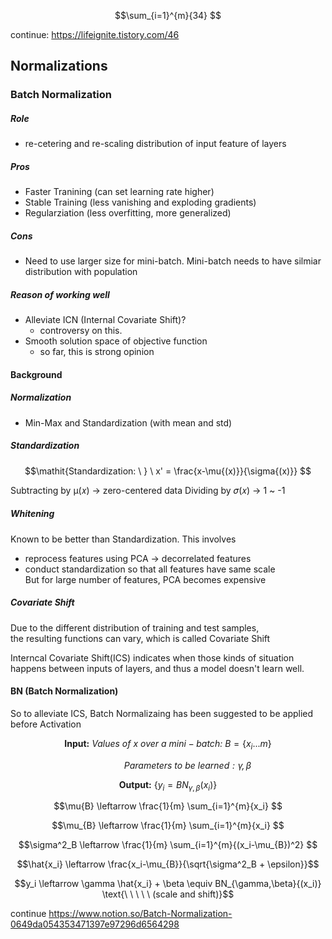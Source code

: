 $$\sum_{i=1}^{m}{34} $$


continue: https://lifeignite.tistory.com/46

## Normalizations
### Batch Normalization
##### Role
  - re-cetering and re-scaling distribution of input feature of layers
##### Pros
  - Faster Tranining (can set learning rate higher)
  - Stable Training (less vanishing and exploding gradients)
  - Regularziation (less overfitting, more generalized)
##### Cons
  - Need to use larger size for mini-batch. Mini-batch needs to have silmiar distribution with population
##### Reason of working well
  - Alleviate ICN (Internal Covariate Shift)?
    - controversy on this. 
  - Smooth solution space of objective function
    - so far, this is strong opinion
 
#### Background
##### Normalization
  - Min-Max and Standardization (with mean and std)

##### Standardization

$$\mathit{Standardization: \ } \ x' = \frac{x-\mu{(x)}}{\sigma{(x)}} $$

Subtracting by µ(𝑥) -> zero-centered data
Dividing by 𝜎(𝑥) -> 1 ~ -1

##### Whitening
Known to be better than Standardization.
This involves  
  - reprocess features using PCA -> decorrelated features
  - conduct standardization so that all features have same scale  
But for large number of features, PCA becomes expensive

##### Covariate Shift
Due to the different distribution of training and test samples,  
the resulting functions can vary, which is called Covariate Shift 

Interncal Covariate Shift(ICS) indicates when those kinds of situation happens between inputs of layers, and
thus a model doesn't learn well. 

#### BN (Batch Normalization)
So to alleviate ICS, Batch Normalizaing has been suggested to be applied before Activation

$$\mathbf{Input: \ } \mathit{Values \ of \ x \ over \ a \ mini-batch: \ } B = \{x_i...m\}$$

$$\mathit{\ \ \ \ \ \ \ \ \ \ \ \ \ \ \ \ Parameters \ to \ be \ learned: \gamma,\beta}$$

$$\mathbf{Output: \ } \{ y_i=BN_{\gamma,\beta}(x_i) \}$$

$$\mu{B} \leftarrow \frac{1}{m} \sum_{i=1}^{m}{x_i} $$

$$\mu_{B} \leftarrow \frac{1}{m} \sum_{i=1}^{m}{x_i} $$

$$\sigma^2_B \leftarrow \frac{1}{m}  \sum_{i=1}^{m}{(x_i-\mu_{B})^2} $$

$$\hat{x_i} \leftarrow \frac{x_i-\mu_{B}}{\sqrt{\sigma^2_B + \epsilon}}$$

$$y_i \leftarrow \gamma \hat{x_i} + \beta \equiv BN_{\gamma,\beta}{(x_i)} \text{\ \ \ \ \ (scale and shift)}$$

continue
https://www.notion.so/Batch-Normalization-0649da054353471397e97296d6564298
